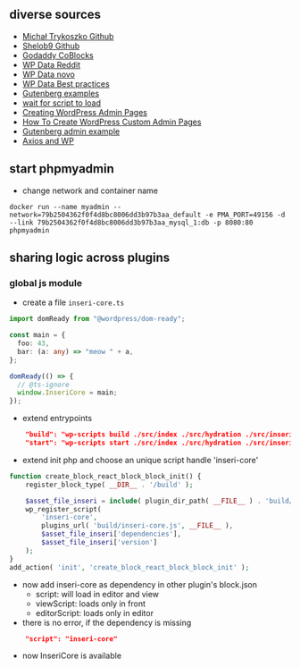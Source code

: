 ## diverse sources

- [Michał Trykoszko Github](https://github.com/trykoszko/gutenberg-block-hydration-example)
- [Shelob9 Github](https://github.com/Shelob9/isoblock)
- [Godaddy CoBlocks](https://github.com/godaddy-wordpress/coblocks)
- [WP Data Reddit](https://wordpress.stackexchange.com/questions/390985/how-do-i-access-site-and-block-editor-state-data-and-use-useselect-or-withs)
- [WP Data novo](https://novo-media.ch/en/programming-coding/gutenberg-plugin-development-wp-data-wordpress-rest-api/)
- [WP Data Best practices](https://jsnajdr.wordpress.com/2021/01/22/some-best-practices-for-using-useselect-from-wordpress-data/)
- [Gutenberg examples](https://github.com/WordPress/gutenberg-examples)
- [wait for script to load](https://stackoverflow.com/questions/7308908/waiting-for-dynamically-loaded-script)
- [Creating WordPress Admin Pages](https://wpmudev.com/blog/creating-wordpress-admin-pages/)
- [How To Create WordPress Custom Admin Pages](https://themes.artbees.net/blog/wordpress-custom-admin-pages/)
- [Gutenberg admin example](https://github.com/WordPress/gutenberg-examples/tree/trunk/non-block-examples/09-code-data-basics-esnext)
- [Axios and WP](https://anchor.host/getting-started-with-axios-and-wordpress/)

## start phpmyadmin

- change network and container name

```
docker run --name myadmin --network=79b2504362f0f4d8bc8006dd3b97b3aa_default -e PMA_PORT=49156 -d --link 79b2504362f0f4d8bc8006dd3b97b3aa_mysql_1:db -p 8080:80 phpmyadmin
```

## sharing logic across plugins

### global js module

- create a file `inseri-core.ts`

```ts
import domReady from "@wordpress/dom-ready";

const main = {
  foo: 43,
  bar: (a: any) => "meow " + a,
};

domReady(() => {
  // @ts-ignore
  window.InseriCore = main;
});
```

- extend entrypoints

```json
    "build": "wp-scripts build ./src/index ./src/hydration ./src/inseri-core",
    "start": "wp-scripts start ./src/index ./src/hydration ./src/inseri-core"
```

- extend init php and choose an unique script handle 'inseri-core'

```php
function create_block_react_block_block_init() {
	register_block_type( __DIR__ . '/build' );

	$asset_file_inseri = include( plugin_dir_path( __FILE__ ) . 'build/inseri-core.asset.php');
	wp_register_script(
		'inseri-core',
		plugins_url( 'build/inseri-core.js', __FILE__ ),
		$asset_file_inseri['dependencies'],
		$asset_file_inseri['version']
	);
}
add_action( 'init', 'create_block_react_block_block_init' );
```

- now add inseri-core as dependency in other plugin's block.json
  - script: will load in editor and view
  - viewScript: loads only in front
  - editorScript: loads only in editor
- there is no error, if the dependency is missing

```json
	"script": "inseri-core"
```

- now InseriCore is available
